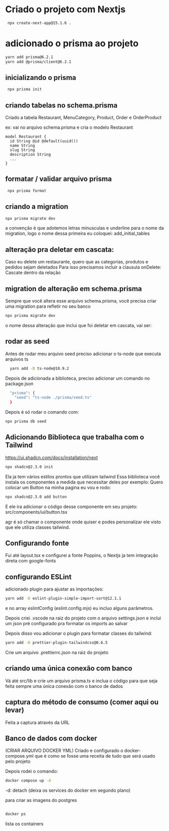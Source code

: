 # Criado o projeto com Nextjs

```bash
 npx create-next-app@15.1.6 .
```

# adicionado o prisma ao projeto

```bash
yarn add prisma@6.2.1
yarn add @prisma/client@6.2.1
```

## inicializando o prisma

```bash
 npx prisma init
```

## criando tabelas no schema.prisma

Criado a tabela Restaurant, MenuCategory, Product, Order e OrderProduct

ex:
vai no arquivo schema.prisma e cria o modelo Restaurant

```prisma
model Restaurant {
  id String @id @default(uuid())
  name String
  slug String
  description String
  ...
}
```

## formatar / validar arquivo prisma

```bash
 npx prisma format
```

## criando a migration

```bash
npx prisma migrate dev
```

a convenção é que adotemos letras minusculas e underline para o nome da migration,
logo o nome dessa primeira eu coloquei: add_initial_tables

## alteração pra deletar em cascata:

Caso eu delete um restaurante, quero que as categorias, produtos e pedidos sejam deletados
Para isso precisamos incluir a clausula onDelete: Cascate dentro da relação

## migration de alteração em schema.prisma

Sempre que você altera esse arquivo schema.prisma, você precisa criar uma migration
para refletir no seu banco

```bash
npx prisma migrate dev
```

o nome dessa alteração que inclui que foi deletar em cascata, vai ser:

## rodar as seed

Antes de rodar meu arquivo seed preciso adicionar o ts-node que executa arquivos ts

```bash
  yarn add -D ts-node@10.9.2
```

Depois de adicionada a biblioteca, preciso adicionar um comando no package.json

```bash
  "prisma": {
    "seed": "ts-node ./prisma/seed.ts"
  }
```

Depois é só rodar o comando com:

```bash
npx prisma db seed
```

## Adicionando Biblioteca que trabalha com o Tailwind

https://ui.shadcn.com/docs/installation/next

```bash
npx shadcn@2.3.0 init
```

Ela ja tem vários estilos prontos que utilizam tailwind
Essa biblioteca você instala os componentes a medida que necessitar deles por exemplo:
Quero colocar um Button na minha pagina eu vou e rodo:

```bash
npx shadcn@2.3.0 add button
```

E ele ira adicionar o código desse componente em seu projeto:
src/components/ui/button.tsx

agr é só chamar o componente onde quiser e podes personalizar ele visto que ele utiliza classes tailwind.

## Configurando fonte

Fui até layout.tsx e configurei a fonte Poppins,
o Nextjs ja tem integração direta com google-fonts

## configurando ESLint

adicionado plugin para ajustar as importações:

```bash
yarn add -D eslint-plugin-simple-import-sort@12.1.1
```

e no array eslintConfig (eslint.config.mjs) eu incluo alguns parâmetros.

Depois criei .vscode na raiz do projeto com o arquivo settings.json
e inclui um json pré configurado pra formatar os imports ao salvar

Depois disso vou adicionar o plugin para formatar classes do tailwind:

```bash
yarn add -D prettier-plugin-tailwindcss@0.6.5
```

Crie um arquivo .prettierrc.json na raiz do projeto

## criando uma única conexão com banco

Vá até src/lib e crie um arquivo prisma.ts e inclua o código para que
seja feita sempre uma única conexão com o banco de dados

## captura do método de consumo (comer aqui ou levar)

Feita a captura através da URL

## Banco de dados com docker

(CRIAR ARQUIVO DOCKER YML)
Criado e configurado o docker-compose.yml que é como se fosse uma receita de tudo que será usado pelo projeto

Depois rodei o comando:

```bash
docker compose up -d
```

-d: detach (deixa os services do docker em segundo plano)

para criar as imagens do postgres

```bash

docker ps

```

lista os containers

